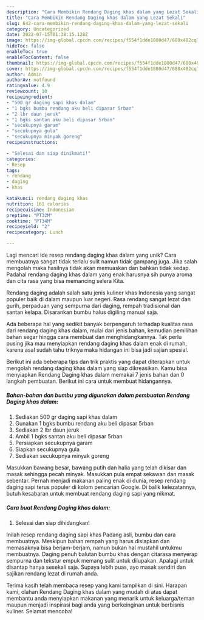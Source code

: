 ```yaml
---
description: "Cara Membikin Rendang Daging khas dalam yang Lezat Sekali"
title: "Cara Membikin Rendang Daging khas dalam yang Lezat Sekali"
slug: 642-cara-membikin-rendang-daging-khas-dalam-yang-lezat-sekali
category: Uncategorized
date: 2022-07-15T01:38:15.128Z
image: https://img-global.cpcdn.com/recipes/f554f1dde1880d47/680x482cq70/rendang-daging-khas-dalam-foto-resep-utama.jpg
hideToc: false
enableToc: true
enableTocContent: false
thumbnail: https://img-global.cpcdn.com/recipes/f554f1dde1880d47/680x482cq70/rendang-daging-khas-dalam-foto-resep-utama.jpg
cover: https://img-global.cpcdn.com/recipes/f554f1dde1880d47/680x482cq70/rendang-daging-khas-dalam-foto-resep-utama.jpg
author: Admin
authorAv: notfound
ratingvalue: 4.9
reviewcount: 10
recipeingredient:
- "500 gr daging sapi khas dalam"
- "1 bgks bumbu rendang aku beli dipasar 5rban"
- "2 lbr daun jeruk"
- "1 bgks santan aku beli dipasar 5rban"
- "secukupnya garam"
- "secukupnya gula"
- "secukupnya minyak goreng"
recipeinstructions:

- "Selesai dan siap dinikmati!"
categories:
- Resep
tags:
- rendang
- daging
- khas

katakunci: rendang daging khas 
nutrition: 161 calories
recipecuisine: Indonesian
preptime: "PT32M"
cooktime: "PT34M"
recipeyield: "2"
recipecategory: Lunch

---
```





Lagi mencari ide resep rendang daging khas dalam yang unik? Cara membuatnya sangat tidak terlalu sulit namun tidak gampang juga. Jika salah mengolah maka hasilnya tidak akan memuaskan dan bahkan tidak sedap. Padahal rendang daging khas dalam yang enak harusnya sih punya aroma dan cita rasa yang bisa memancing selera Kita.





Rendang daging adalah salah satu jenis kuliner khas Indonesia yang sangat populer baik di dalam maupun luar negeri. Rasa rendang sangat lezat dan gurih, perpaduan yang sempurna dari daging, rempah tradisional dan santan kelapa. Disarankan bumbu halus digiling manual saja.

Ada beberapa hal yang sedikit banyak berpengaruh terhadap kualitas rasa dari rendang daging khas dalam, mulai dari jenis bahan, kemudian pemilihan bahan segar hingga cara membuat dan menghidangkannya. Tak perlu pusing jika mau menyiapkan rendang daging khas dalam enak di rumah, karena asal sudah tahu triknya maka hidangan ini bisa jadi sajian spesial.






Berikut ini ada beberapa tips dan trik praktis yang dapat diterapkan untuk mengolah rendang daging khas dalam yang siap dikreasikan. Kamu bisa menyiapkan Rendang Daging khas dalam memakai 7 jenis bahan dan 0 langkah pembuatan. Berikut ini cara untuk membuat hidangannya.

<!--inarticleads1-->

##### Bahan-bahan dan bumbu yang digunakan dalam pembuatan Rendang Daging khas dalam:

1. Sediakan 500 gr daging sapi khas dalam
1. Gunakan 1 bgks bumbu rendang aku beli dipasar 5rban
1. Sediakan 2 lbr daun jeruk
1. Ambil 1 bgks santan aku beli dipasar 5rban
1. Persiapkan secukupnya garam
1. Siapkan secukupnya gula
1. Sediakan secukupnya minyak goreng


Masukkan bawang besar, bawang putih dan halia yang telah dikisar dan masak sehingga pecah minyak. Masukkan pula empat sekawan dan masak sebentar. Pernah menjadi makanan paling enak di dunia, resep rendang daging sapi terus populer di kolom pencarian Google. Di balik kelezatannya, butuh kesabaran untuk membuat rendang daging sapi yang nikmat. 

<!--inarticleads2-->

##### Cara buat Rendang Daging khas dalam:


1. Selesai dan siap dihidangkan!

Inilah resep rendang daging sapi khas Padang asli, bumbu dan cara membuatnya. Meskipun bahan rempah yang harus disiapkan dan memasaknya bisa berjam-berjam, namun bukan hal mustahil untukmu membuatnya. Daging penuh balutan bumbu khas dengan citarasa menyerap sempurna dan tekstur empuk memang sulit untuk dilupakan. Apalagi untuk disantap hanya sesekali saja. Supaya lebih puas, ayo masak sendiri dan sajikan rendang lezat di rumah anda. 

Terima kasih telah membaca resep yang kami tampilkan di sini. Harapan kami, olahan Rendang Daging khas dalam yang mudah di atas dapat membantu anda menyiapkan makanan yang menarik untuk keluarga/teman maupun menjadi inspirasi bagi anda yang berkeinginan untuk berbisnis kuliner. Selamat mencoba!
